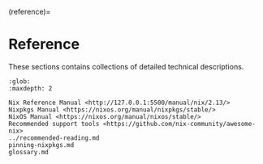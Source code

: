 (reference)=
# Reference

These sections contains collections of detailed technical descriptions.

```{toctree}
:glob:
:maxdepth: 2

Nix Reference Manual <http://127.0.0.1:5500/manual/nix/2.13/>
Nixpkgs Manual <https://nixos.org/manual/nixpkgs/stable/>
NixOS Manual <https://nixos.org/manual/nixos/stable/>
Recommended support tools <https://github.com/nix-community/awesome-nix>
../recommended-reading.md
pinning-nixpkgs.md
glossary.md
```
